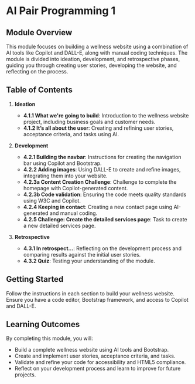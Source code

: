 # AI Pair Programming 1

## Module Overview

This module focuses on building a wellness website using a combination of AI tools like Copilot and DALL-E, along with manual coding techniques. The module is divided into ideation, development, and retrospective phases, guiding you through creating user stories, developing the website, and reflecting on the process.

## Table of Contents

1. **Ideation**
   - **4.1.1 What we're going to build**: Introduction to the wellness website project, including business goals and customer needs.
   - **4.1.2 It’s all about the user**: Creating and refining user stories, acceptance criteria, and tasks using AI.

2. **Development**
   - **4.2.1 Building the navbar**: Instructions for creating the navigation bar using Copilot and Bootstrap.
   - **4.2.2 Adding images**: Using DALL-E to create and refine images, integrating them into your website.
   - **4.2.3a Content Creation Challenge**: Challenge to complete the homepage with Copilot-generated content.
   - **4.2.3b Code validation**: Ensuring the code meets quality standards using W3C and Copilot.
   - **4.2.4 Keeping in contact**: Creating a new contact page using AI-generated and manual coding.
   - **4.2.5 Challenge: Create the detailed services page**: Task to create a new detailed services page.

3. **Retrospective**
   - **4.3.1 In retrospect…**: Reflecting on the development process and comparing results against the initial user stories.
   - **4.3.2 Quiz**: Testing your understanding of the module.

## Getting Started

Follow the instructions in each section to build your wellness website. Ensure you have a code editor, Bootstrap framework, and access to Copilot and DALL-E.

## Learning Outcomes

By completing this module, you will:
- Build a complete wellness website using AI tools and Bootstrap.
- Create and implement user stories, acceptance criteria, and tasks.
- Validate and refine your code for accessibility and HTML5 compliance.
- Reflect on your development process and learn to improve for future projects.
